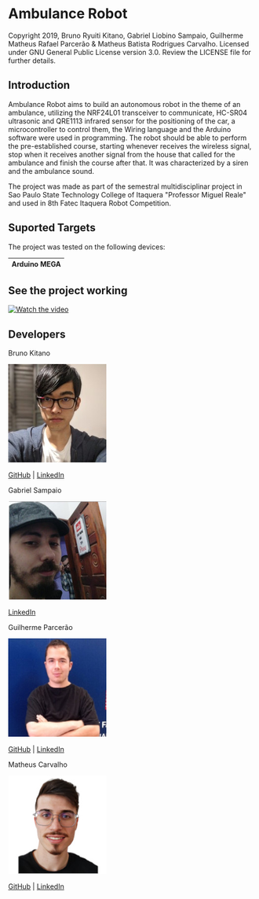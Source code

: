 # Ambulance Robot

Copyright 2019, Bruno Ryuiti Kitano, Gabriel Liobino Sampaio, Guilherme Matheus Rafael Parcerão & Matheus Batista Rodrigues Carvalho. Licensed under GNU General Public License version 3.0. Review the LICENSE file for further details.

## Introduction

Ambulance Robot aims to build an autonomous robot in the theme of an ambulance, utilizing the NRF24L01 transceiver to communicate, HC-SR04 ultrasonic and QRE1113 infrared sensor for the positioning of the car, a microcontroller to control them, the Wiring language and the Arduino software were used in programming. The robot should be able to perform the pre-established course, starting whenever receives the wireless signal, stop when it receives another signal from the house that called for the ambulance and finish the course after that. It was characterized by a siren and the ambulance sound.

The project was made as part of the semestral multidisciplinar project in Sao Paulo State Technology College of Itaquera "Professor Miguel Reale" and used in 8th Fatec Itaquera Robot Competition.

## Suported Targets

The project was tested on the following devices:

| Arduino MEGA |
| ------------ |

## See the project working

[![Watch the video](https://img.youtube.com/vi/utyRw1GVYqw/hqdefault.jpg)](https://www.youtube.com/embed/utyRw1GVYqw)

## Developers

Bruno Kitano

![Bruno Kitano](readme_img/bruno.jpeg "Bruno Kitano")

[GitHub](https://github.com/brunokitano) | [LinkedIn](https://www.linkedin.com/in/%E3%83%96%E3%83%AB%E3%83%8E%E7%AB%9C%E4%B8%80-%E5%8C%97%E9%87%8E-3b7555176/)

Gabriel Sampaio

![Gabriel Sampaio](readme_img/gabriel.jpg "Gabriel Sampaio")

[LinkedIn](https://www.linkedin.com/in/gabriel-sampaio-b24b96165/)

Guilherme Parcerão

![Guilherme Parcerão](readme_img/guilherme.jpg "Guilherme Parcerão")

[GitHub](https://github.com/gmrparcerao) | [LinkedIn](https://www.linkedin.com/in/guilherme-parcerao/)

Matheus Carvalho

![Matheus Carvalho](readme_img/matheus.jpg "Matheus Carvalho")

[GitHub](https://github.com/Matheus-BRC) | [LinkedIn](https://www.linkedin.com/in/matheus-carvalho-4013941a2/)
